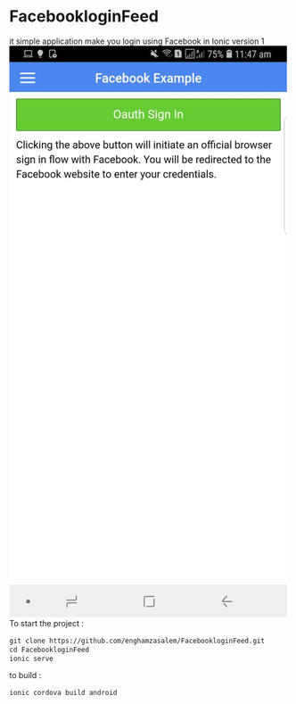 # FacebookloginFeed
it simple application make you login using Facebook in Ionic version 1
![alt text](https://raw.githubusercontent.com/enghamzasalem/FacebookloginFeed/master/index.jpeg) 
To start the project :
```
git clone https://github.com/enghamzasalem/FacebookloginFeed.git
cd FacebookloginFeed
ionic serve
```
to build :
```
ionic cordova build android 
```
